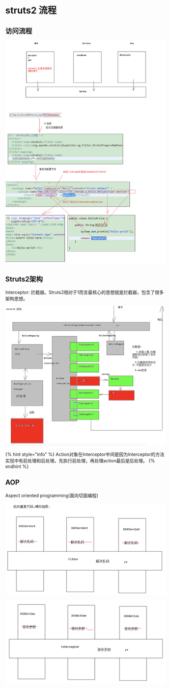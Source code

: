 # struts2 流程

## 访问流程

![](../../.gitbook/assets/image%20%282%29.png)

## Struts2架构

Interceptor: 拦截器。Struts2相对于1而言最核心的思想就是拦截器，包含了很多架构思想。

![&#x5177;&#x4F53;&#x6D41;&#x7A0B;&#x53EF;&#x4EE5;&#x770B;youtube&#x89C6;&#x9891;Struts15](../../.gitbook/assets/image%20%28148%29.png)

{% hint style="info" %}
Action对象在Interceptor中间是因为Interceptor的方法实现中有前处理和后处理，先执行前处理，再处理action最后是后处理。
{% endhint %}

##  AOP

Aspect oriented programming\(面向切面编程\)

![](../../.gitbook/assets/image%20%28171%29.png)

![](../../.gitbook/assets/image%20%288%29.png)



